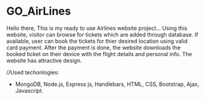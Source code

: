 # GO_AirLines

Hello there,
This is my ready to use Airlines website project...
Using this website, visitor can browse for tickets which are added through database.
If available, user can book the tickets for thier desired location using valid card payment.
After the payment is done, the website downloads the booked ticket on their device with the flight details and personal info.
The website has attractive design.

//Used techonlogies:
- MongoDB, Node.js, Express js, Handlebars, HTML, CSS, Bootstrap, Ajax, Javascript.

